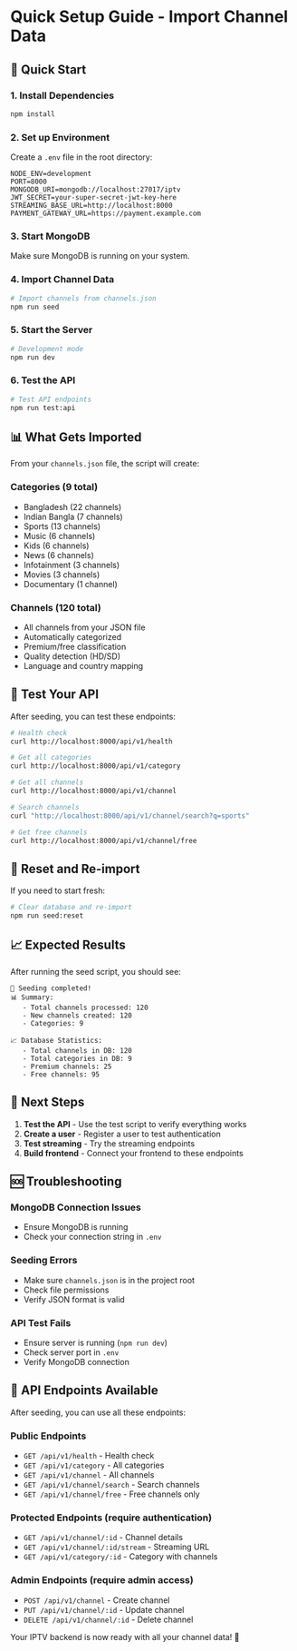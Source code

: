 # Quick Setup Guide - Import Channel Data

## 🚀 Quick Start

### 1. Install Dependencies
```bash
npm install
```

### 2. Set up Environment
Create a `.env` file in the root directory:
```env
NODE_ENV=development
PORT=8000
MONGODB_URI=mongodb://localhost:27017/iptv
JWT_SECRET=your-super-secret-jwt-key-here
STREAMING_BASE_URL=http://localhost:8000
PAYMENT_GATEWAY_URL=https://payment.example.com
```

### 3. Start MongoDB
Make sure MongoDB is running on your system.

### 4. Import Channel Data
```bash
# Import channels from channels.json
npm run seed
```

### 5. Start the Server
```bash
# Development mode
npm run dev
```

### 6. Test the API
```bash
# Test API endpoints
npm run test:api
```

## 📊 What Gets Imported

From your `channels.json` file, the script will create:

### Categories (9 total)
- Bangladesh (22 channels)
- Indian Bangla (7 channels)  
- Sports (13 channels)
- Music (6 channels)
- Kids (6 channels)
- News (6 channels)
- Infotainment (3 channels)
- Movies (3 channels)
- Documentary (1 channel)

### Channels (120 total)
- All channels from your JSON file
- Automatically categorized
- Premium/free classification
- Quality detection (HD/SD)
- Language and country mapping

## 🧪 Test Your API

After seeding, you can test these endpoints:

```bash
# Health check
curl http://localhost:8000/api/v1/health

# Get all categories
curl http://localhost:8000/api/v1/category

# Get all channels
curl http://localhost:8000/api/v1/channel

# Search channels
curl "http://localhost:8000/api/v1/channel/search?q=sports"

# Get free channels
curl http://localhost:8000/api/v1/channel/free
```

## 🔄 Reset and Re-import

If you need to start fresh:

```bash
# Clear database and re-import
npm run seed:reset
```

## 📈 Expected Results

After running the seed script, you should see:

```
🎉 Seeding completed!
📊 Summary:
   - Total channels processed: 120
   - New channels created: 120
   - Categories: 9

📈 Database Statistics:
   - Total channels in DB: 120
   - Total categories in DB: 9
   - Premium channels: 25
   - Free channels: 95
```

## 🎯 Next Steps

1. **Test the API** - Use the test script to verify everything works
2. **Create a user** - Register a user to test authentication
3. **Test streaming** - Try the streaming endpoints
4. **Build frontend** - Connect your frontend to these endpoints

## 🆘 Troubleshooting

### MongoDB Connection Issues
- Ensure MongoDB is running
- Check your connection string in `.env`

### Seeding Errors
- Make sure `channels.json` is in the project root
- Check file permissions
- Verify JSON format is valid

### API Test Fails
- Ensure server is running (`npm run dev`)
- Check server port in `.env`
- Verify MongoDB connection

## 📝 API Endpoints Available

After seeding, you can use all these endpoints:

### Public Endpoints
- `GET /api/v1/health` - Health check
- `GET /api/v1/category` - All categories
- `GET /api/v1/channel` - All channels
- `GET /api/v1/channel/search` - Search channels
- `GET /api/v1/channel/free` - Free channels only

### Protected Endpoints (require authentication)
- `GET /api/v1/channel/:id` - Channel details
- `GET /api/v1/channel/:id/stream` - Streaming URL
- `GET /api/v1/category/:id` - Category with channels

### Admin Endpoints (require admin access)
- `POST /api/v1/channel` - Create channel
- `PUT /api/v1/channel/:id` - Update channel
- `DELETE /api/v1/channel/:id` - Delete channel

Your IPTV backend is now ready with all your channel data! 🎉 